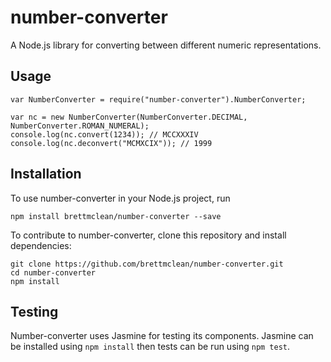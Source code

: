 # number-converter
A Node.js library for converting between different numeric representations.

## Usage

```
var NumberConverter = require("number-converter").NumberConverter;

var nc = new NumberConverter(NumberConverter.DECIMAL, NumberConverter.ROMAN_NUMERAL);
console.log(nc.convert(1234)); // MCCXXXIV
console.log(nc.deconvert("MCMXCIX")); // 1999
```

## Installation

To use number-converter in your Node.js project, run
```
npm install brettmclean/number-converter --save
```

To contribute to number-converter, clone this repository and install dependencies:
```
git clone https://github.com/brettmclean/number-converter.git
cd number-converter
npm install
```

## Testing

Number-converter uses Jasmine for testing its components. Jasmine can be installed using `npm install` then tests can be run using `npm test`.
